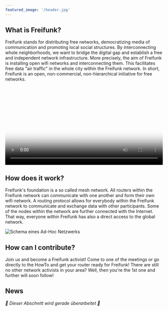 ```yaml
---
featured_image: '/header.jpg'
---
```


## What is Freifunk?

Freifunk stands for distributing free networks, democratizing media of communication and promoting local social structures. By interconnecting whole neighborhoods, we want to bridge the digital gap and establish a free and independent network infrastructure. More precisely, the aim of Freifunk is installing open wifi networks and interconnecting them. This facilitates free data "air traffic" in the whole city within the Freifunk network. In short, Freifunk is an open, non-commercial, non-hierarchical initiative for free networks.

<video controls preload="metadata" poster="/video_poster.png" width="100%" src="//berlin.freifunk.net/media/videos/freifunk_verbindet.webm">
  <source src="//berlin.freifunk.net/media/videos/freifunk_verbindet.webm" type="video/webm">
  <source src="//berlin.freifunk.net/media/videos/freifunk_verbindet.mp4" type="video/mp4">
  <source src="//berlin.freifunk.net/media/videos/freifunk_verbindet.ogv" type="video/ogg">
</video>

## How does it work?

Freifunk's foundation is a so called mesh network. All routers within the Freifunk network can communicate with one another and form their own wifi network. A routing protocol allows for everybody within the Freifunk network to communicate and exchange data with other participants. Some of the nodes within the network are further connected with the Internet. That way, everyone within Freifunk has also a direct access to the global network.

![Schema eines Ad-Hoc Netzwerks](/adhoc_netz_wikipedia.png)

## How can I contribute?

Join us and become a Freifunk activist! Come to one of the meetings or go directly to the HowTo and get your router ready for Freifunk! There are still no other network activists in your area? Well, then you're the 1st one and further will soon follow!

## News

_🚧  Dieser Abschnitt wird gerade überarbeitet 🚧_